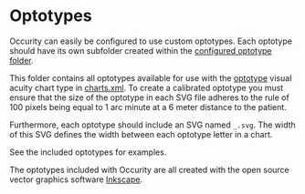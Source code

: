 # Optotypes
Occurity can easily be configured to use custom optotypes. Each optotype should have its own subfolder created within the [configured optotype folder](CONFIGINI.md#folders).

This folder contains all optotypes available for use with the [optotype](CHARTSXML.md#optotype-chart-type-specific) visual acuity chart type in [charts.xml](CHARTSXML.md). To create a calibrated optotype you must ensure that the size of the optotype in each SVG file adheres to the rule of 100 pixels being equal to 1 arc minute at a 6 meter distance to the patient.

Furthermore, each optotype should include an SVG named `_.svg`. The width of this SVG defines the width between each optotype letter in a chart.

See the included optotypes for examples.

The optotypes included with Occurity are all created with the open source vector graphics software [Inkscape](https://inkscape.org).